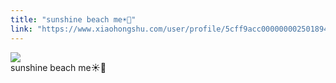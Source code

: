 ```yaml
---
title: "sunshine beach me☀️🌊"
link: "https://www.xiaohongshu.com/user/profile/5cff9acc0000000025018949/"
---
```


<img src="http://sns-webpic-qc.xhscdn.com/202409111413/4340b0725e3d9fb989e3b215a7960daf/1040g2sg30vii6l64m2005n7vjb69b2a91vss558!nc_n_nwebp_mw_1" /><br />sunshine beach me☀️🌊
